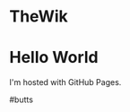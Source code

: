 # TheWik

<html>
<body>
<h1>Hello World</h1>
<p>I'm hosted with GitHub Pages.</p>
</body>
</html>

#butts
